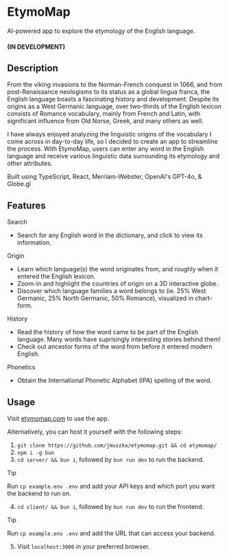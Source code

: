 # EtymoMap
AI-powered app to explore the etymology of the English language.

#### (IN DEVELOPMENT)

## Description
From the viking invasions to the Norman-French conquest in 1066, and from post-Renaissance neologisms to its status as a global lingua franca, the English language boasts a fascinating history and development. Despite its origins as a West Germanic language, over two-thirds of the English lexicon consists of Romance vocabulary, mainly from French and Latin, with significant influence from Old Norse, Greek, and many others as well.

I have always enjoyed analyzing the linguistic origins of the vocabulary I come across in day-to-day life, so I decided to create an app to streamline the process. With EtymoMap, users can enter any word in the English language and receive various linguistic data surrounding its etymology and other attributes.

Built using TypeScript, React, Merriam-Webster, OpenAI's GPT-4o, & Globe.gl

## Features

Search
- Search for any English word in the dictionary, and click to view its information.

Origin
- Learn which language(s) the word originates from, and roughly when it entered the English lexicon.
- Zoom-in and highlight the countries of origin on a 3D interactive globe.
- Discover which language families a word belongs to (ie. 25% West Germanic, 25% North Germanic, 50% Romance), visualized in chart-form.

History
- Read the history of how the word came to be part of the English language. Many words have suprisingly interesting stories behind them!
- Check out ancestor forms of the word from before it entered modern English.

Phonetics
- Obtain the International Phonetic Alphabet (IPA) spelling of the word.

## Usage

Visit [etymomap.com](https://etymomap.com) to use the app.

Alternatively, you can host it yourself with the following steps:

1. `git clone https://github.com/jmuszka/etymomap.git && cd etymomap/`
2. `npm i -g bun`
3. `cd server/ && bun i`, followed by `bun run dev` to run the backend.
> [!TIP]
> Run `cp example.env .env` and add your API keys and which port you want the backend to run on.
4. `cd client/ && bun i`, followed by `bun run dev` to run the frontend.
> [!TIP]
> Run `cp example.env .env` and add the URL that can access your backend.
5. Visit `localhost:3000` in your preferred browser.
